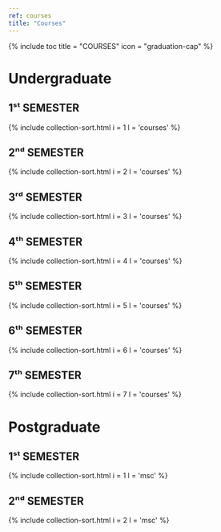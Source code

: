```yaml
---
ref: courses
title: "Courses"
---
```


{% include toc title = "COURSES" icon = "graduation-cap" %}

# Undergraduate

## 1ˢᵗ SEMESTER

  {% include collection-sort.html i = 1 l = 'courses' %}

## 2ⁿᵈ SEMESTER

  {% include collection-sort.html i = 2 l = 'courses' %}

## 3ʳᵈ SEMESTER

  {% include collection-sort.html i = 3 l = 'courses' %}

## 4ᵗʰ SEMESTER

  {% include collection-sort.html i = 4 l = 'courses' %}

## 5ᵗʰ SEMESTER

  {% include collection-sort.html i = 5 l = 'courses' %}

## 6ᵗʰ SEMESTER

  {% include collection-sort.html i = 6 l = 'courses' %}

## 7ᵗʰ SEMESTER

  {% include collection-sort.html i = 7 l = 'courses' %}

# Postgraduate
## 1ˢᵗ SEMESTER

  {% include collection-sort.html i = 1 l = 'msc' %}

## 2ⁿᵈ SEMESTER

  {% include collection-sort.html i = 2 l = 'msc' %}